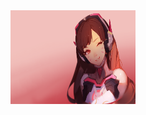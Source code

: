 <img src = "assets/images/dva2.png" alt = "D.Va" title = "the queen" width = "200" height = "150" />
